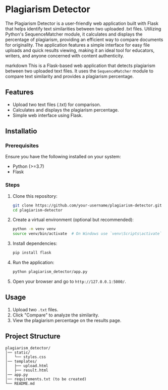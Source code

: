 # Plagiarism Detector
The Plagiarism Detector is a user-friendly web application built with Flask that helps identify text similarities between two uploaded .txt files. Utilizing Python's SequenceMatcher module, it calculates and displays the percentage of plagiarism, providing an efficient way to compare documents for originality. The application features a simple interface for easy file uploads and quick results viewing, making it an ideal tool for educators, writers, and anyone concerned with content authenticity.

markdown
This is a Flask-based web application that detects plagiarism between two uploaded text files. It uses the `SequenceMatcher` module to compare text similarity and provides a plagiarism percentage.

## Features
- Upload two text files (.txt) for comparison.
- Calculates and displays the plagiarism percentage.
- Simple web interface using Flask.

## Installatio

### Prerequisites
Ensure you have the following installed on your system:
- Python (>=3.7)
- Flask

### Steps
1. Clone this repository:
   ```sh
   git clone https://github.com/your-username/plagiarism-detector.git
   cd plagiarism-detector
   ```
2. Create a virtual environment (optional but recommended):
   ```sh
   python -m venv venv
   source venv/bin/activate  # On Windows use `venv\Scripts\activate`
   ```
3. Install dependencies:
   ```sh
   pip install flask
   
   ```
4. Run the application:
   ```sh
   python plagiarism_detector/app.py
   ```
5. Open your browser and go to `http://127.0.0.1:5000/`.

## Usage
1. Upload two `.txt` files.
2. Click "Compare" to analyze the similarity.
3. View the plagiarism percentage on the results page.

## Project Structure
```
plagiarism_detector/
│── static/
│   └── styles.css
│── templates/
│   ├── upload.html
│   ├── result.html
│── app.py
│── requirements.txt (to be created)
└── README.md
```


